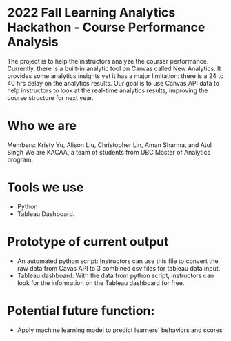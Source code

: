 
# 2022 Fall Learning Analytics Hackathon - Course Performance Analysis
The project is to help the instructors analyze the courser performance. Currently, there is a built-in analytic tool on Canvas called New Analytics. It provides some analytics insights yet it has a major limitation: there is a 24 to 40 hrs delay on the analytics results. Our goal is to use Canvas API data to help instructors to look at the real-time analytics results, improving the course structure for next year.

# Who we are
Members: Kristy Yu, Alison Liu, Christopher Lin, Aman Sharma, and Atul Singh
We are KACAA, a team of students from UBC Master of Analytics program.


# Tools we use
* Python
* Tableau Dashboard.

# Prototype of current output
* An automated python script: Instructors can use this file to convert the raw data from Cavas API to 3 combined csv files for tableau data input.
* Tableau dashboard: With the data from python script, instructors can look for the infomration on the Tableau dashboard for free.

# Potential future function:
* Apply machine learning model to predict learners' behaviors and scores